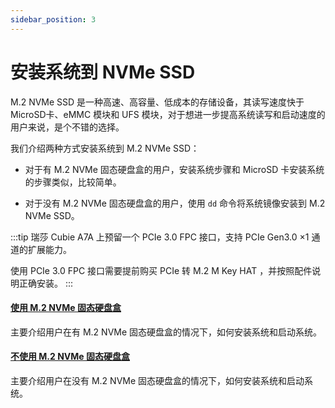 ```yaml
---
sidebar_position: 3
---
```


# 安装系统到 NVMe SSD

M.2 NVMe SSD 是一种高速、高容量、低成本的存储设备，其读写速度快于 MicroSD卡、eMMC 模块和 UFS 模块，对于想进一步提高系统读写和启动速度的用户来说，是个不错的选择。

我们介绍两种方式安装系统到 M.2 NVMe SSD：

- 对于有 M.2 NVMe 固态硬盘盒的用户，安装系统步骤和 MicroSD 卡安装系统的步骤类似，比较简单。

- 对于没有 M.2 NVMe 固态硬盘盒的用户，使用 `dd` 命令将系统镜像安装到 M.2 NVMe SSD。

:::tip
瑞莎 Cubie A7A 上预留一个 PCIe 3.0 FPC 接口，支持 PCIe Gen3.0 ×1 通道的扩展能力。

使用 PCIe 3.0 FPC 接口需要提前购买 PCIe 转 M.2 M Key HAT ，并按照配件说明正确安装。
:::

#### [使用 M.2 NVMe 固态硬盘盒](/cubie/a7a/getting-started/install-system/nvme-system/nvme_reader)

主要介绍用户在有 M.2 NVMe 固态硬盘盒的情况下，如何安装系统和启动系统。

#### [不使用 M.2 NVMe 固态硬盘盒](/cubie/a7a/getting-started/install-system/nvme-system/no_nvme_reader)

主要介绍用户在没有 M.2 NVMe 固态硬盘盒的情况下，如何安装系统和启动系统。
